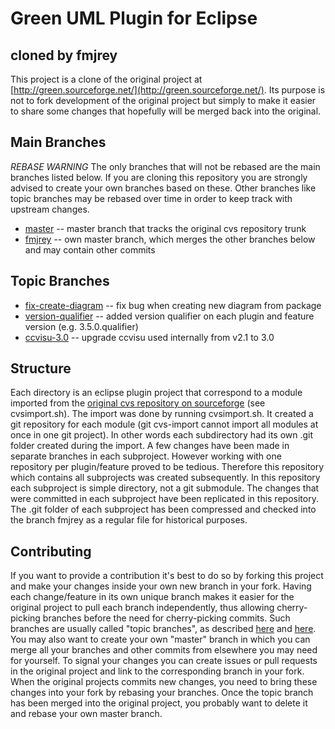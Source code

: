 Green UML Plugin for Eclipse
============================
cloned by fmjrey
----------------

This project is a clone of the original project at [http://green.sourceforge.net/](http://green.sourceforge.net/).
Its purpose is not to fork development of the original project but simply to make it easier to share some changes that hopefully will be merged back into the original.

Main Branches
-------------

*REBASE WARNING*
The only branches that will not be rebased are the main branches listed below. If you are cloning this repository you are strongly advised to create your own branches based on these. Other branches like topic branches may be rebased over time in order to keep track with upstream changes.

* [master](/fmjrey/green-uml/tree/master) -- master branch that tracks the original cvs repository trunk
* [fmjrey](/fmjrey/green-uml/tree/fmjrey) -- own master branch, which merges the other branches below and may contain other commits

Topic Branches
--------------

* [fix-create-diagram](/fmjrey/green-uml/tree/fix-create-diagram) -- fix bug when creating new diagram from package
* [version-qualifier](/fmjrey/green-uml/tree/version-qualifier) -- added version qualifier on each plugin and feature version (e.g. 3.5.0.qualifier)
* [ccvisu-3.0](/fmjrey/green-uml/tree/ccvisu-3.0) -- upgrade ccvisu used internally from v2.1 to 3.0


Structure
---------
Each directory is an eclipse plugin project that correspond to a module imported from the [original cvs repository on sourceforge](https://sourceforge.net/projects/green/develop) (see cvsimport.sh).
The import was done by running cvsimport.sh. It created a git repository for each module (git cvs-import cannot import all modules at once in one git project).
In other words each subdirectory had its own .git folder created during the import.
A few changes have been made in separate branches in each subproject.
However working with one repository per plugin/feature proved to be tedious.
Therefore this repository which contains all subprojects was created subsequently.
In this repository each subproject is simple directory, not a git submodule.
The changes that were committed in each subproject have been replicated in this repository.
The .git folder of each subproject has been compressed and checked into the branch fmjrey as a regular file for historical purposes.

Contributing
------------
If you want to provide a contribution it's best to do so by forking this project and make your changes inside your own new branch in your fork.
Having each change/feature in its own unique branch makes it easier for the original project to pull each branch independently, thus allowing cherry-picking branches before the need for cherry-picking commits.
Such branches are usually called "topic branches", as described [here](https://github.com/dchelimsky/rspec/wiki/Topic-Branches) and [here](http://stackoverflow.com/questions/284514/what-is-a-git-topic-branch).
You may also want to create your own "master" branch in which you can merge all your branches and other commits from elsewhere you may need for yourself.
To signal your changes you can create issues or pull requests in the original project and link to the corresponding branch in your fork.
When the original projects commits new changes, you need to bring these changes into your fork by rebasing your branches.
Once the topic branch has been merged into the original project, you probably want to delete it and rebase your own master branch.
